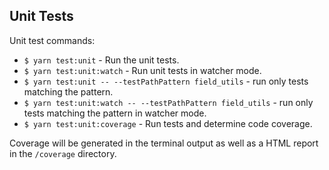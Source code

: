 ## Unit Tests

Unit test commands:

* `$ yarn test:unit` - Run the unit tests.
* `$ yarn test:unit:watch` - Run unit tests in watcher mode.
* `$ yarn test:unit -- --testPathPattern field_utils` - run only tests matching the pattern.
* `$ yarn test:unit:watch -- --testPathPattern field_utils` - run only tests matching the pattern in watcher mode.
* `$ yarn test:unit:coverage` - Run tests and determine code coverage.

Coverage will be generated in the terminal output as well as a HTML report in the `/coverage` directory.